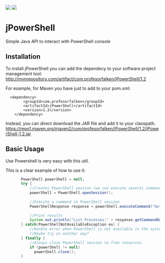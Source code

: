 ![](https://img.shields.io/maven-central/v/com.profesorfalken/jPowerShell.svg)
![](https://img.shields.io/github/license/profesorfalken/jPowerShell.svg)

# jPowerShell

Simple Java API to interact with PowerShell console

## Installation ##

To install jPowerShell you can add the dependecy to your software project management tool: http://mvnrepository.com/artifact/com.profesorfalken/jPowerShell/1.2

For example, for Maven you have just to add to your pom.xml: 

      <dependency>
	        <groupId>com.profesorfalken</groupId>
	        <artifactId>jPowerShell</artifactId>
	        <version>1.2</version>
        </dependency>

Instead, you can direct download the JAR file and add it to your classpath. 
https://repo1.maven.org/maven2/com/profesorfalken/jPowerShell/1.2/jPowerShell-1.2.jar

## Basic Usage ##

Use Powershell is very easy with this util.

This is a clear example of how to use it:
```java
       PowerShell powerShell = null;
       try {
           //Creates PowerShell session (we can execute several commands in the same session)
           powerShell = PowerShell.openSession();
           
           //Execute a command in PowerShell session
           PowerShellResponse response = powerShell.executeCommand("Get-Process");
           
           //Print results
           System.out.println("List Processes:" + response.getCommandOutput());
       } catch(PowerShellNotAvailableException ex) {
           //Handle error when PowerShell is not available in the system
           //Maybe try in another way?
       } finally {
           //Always close PowerShell session to free resources.
           if (powerShell != null)
             powerShell.close();
       }
```
